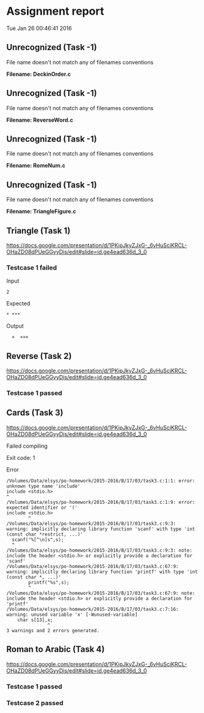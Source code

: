 # Assignment report
Tue Jan 26 00:46:41 2016
## Unrecognized (Task -1)
File name doesn't not match any of filenames conventions

**Filename: DeckinOrder.c**
## Unrecognized (Task -1)
File name doesn't not match any of filenames conventions

**Filename: ReverseWord.c**
## Unrecognized (Task -1)
File name doesn't not match any of filenames conventions

**Filename: RomeNum.c**
## Unrecognized (Task -1)
File name doesn't not match any of filenames conventions

**Filename: TriangleFigure.c**
## Triangle (Task 1)
https://docs.google.com/presentation/d/1PKipJkyZJxG-_6vHuSciKRCL-OHaZD08dPUeGGyyDis/edit#slide=id.ge4ead636d_3_0

### Testcase 1 failed
Input
```
2
```


Expected
```
* ***
```


Output
```
  +  +++ 
```

## Reverse (Task 2)
https://docs.google.com/presentation/d/1PKipJkyZJxG-_6vHuSciKRCL-OHaZD08dPUeGGyyDis/edit#slide=id.ge4ead636d_3_0

### Testcase 1 passed
## Cards (Task 3)
https://docs.google.com/presentation/d/1PKipJkyZJxG-_6vHuSciKRCL-OHaZD08dPUeGGyyDis/edit#slide=id.ge4ead636d_3_0

Failed compiling

Exit code: 1

Error
```
/Volumes/Data/elsys/po-homework/2015-2016/B/17/03/task3.c:1:1: error: unknown type name 'include'
include <stdio.h>
^
/Volumes/Data/elsys/po-homework/2015-2016/B/17/03/task3.c:1:9: error: expected identifier or '('
include <stdio.h>
        ^
/Volumes/Data/elsys/po-homework/2015-2016/B/17/03/task3.c:9:3: warning: implicitly declaring library function 'scanf' with type 'int (const char *restrict, ...)'
  scanf("%[^\n]s",s);
  ^
/Volumes/Data/elsys/po-homework/2015-2016/B/17/03/task3.c:9:3: note: include the header <stdio.h> or explicitly provide a declaration for 'scanf'
/Volumes/Data/elsys/po-homework/2015-2016/B/17/03/task3.c:67:9: warning: implicitly declaring library function 'printf' with type 'int (const char *, ...)'
        printf("%s",s);
        ^
/Volumes/Data/elsys/po-homework/2015-2016/B/17/03/task3.c:67:9: note: include the header <stdio.h> or explicitly provide a declaration for 'printf'
/Volumes/Data/elsys/po-homework/2015-2016/B/17/03/task3.c:7:16: warning: unused variable 'x' [-Wunused-variable]
    char s[13],x;
               ^
3 warnings and 2 errors generated.

```


## Roman to Arabic (Task 4)
https://docs.google.com/presentation/d/1PKipJkyZJxG-_6vHuSciKRCL-OHaZD08dPUeGGyyDis/edit#slide=id.ge4ead636d_3_0

### Testcase 1 passed
### Testcase 2 passed
